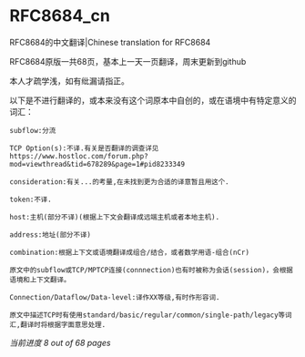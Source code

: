# RFC8684_cn
RFC8684的中文翻译|Chinese translation for RFC8684

RFC8684原版一共68页，基本上一天一页翻译，周末更新到github

本人才疏学浅，如有纰漏请指正。

以下是不进行翻译的，或本来没有这个词原本中自创的，或在语境中有特定意义的词汇：

    subflow:分流

    TCP Option(s):不译.有关是否翻译的调查详见https://www.hostloc.com/forum.php?mod=viewthread&tid=678289&page=1#pid8233349 

    consideration:有关...的考量,在未找到更为合适的译意暂且用这个.
    
    token:不译.
    
    host:主机(部分不译)(根据上下文会翻译成远端主机或者本地主机).
    
    address:地址(部分不译)
    
    combination:根据上下文或语境翻译成组合/结合，或者数学用语-组合(nCr)
    
    原文中的subflow或TCP/MPTCP连接(connnection)也有时被称为会话(session)，会根据语境和上下文翻译。
    
    Connection/Dataflow/Data-level:译作XX等级,有时作形容词.

    原文中描述TCP时有使用standard/basic/regular/common/single-path/legacy等词汇,翻译时将根据字面意思处理.

*当前进度 8 out of 68 pages*
